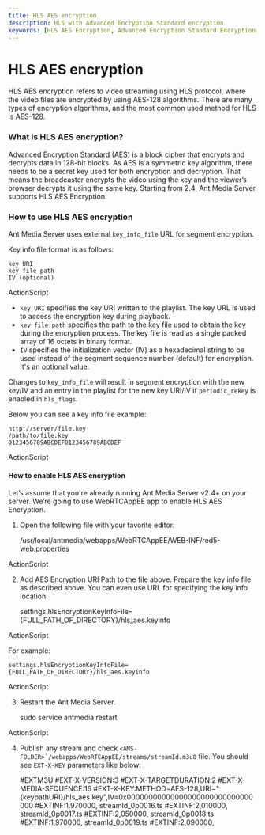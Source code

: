 ```yaml
---
title: HLS AES encryption 
description: HLS with Advanced Encryption Standard encryption
keywords: [HLS AES Encryption, Advanced Encryption Standard Encryption, Ant Media Server Documentation, Ant Media Server Tutorials]
---
```


# HLS AES encryption

HLS AES encryption refers to video streaming using HLS protocol, where the video files are encrypted by using AES-128 algorithms. There are many types of encryption algorithms, and the most common used method for HLS is AES-128.

### What is HLS AES encryption?

Advanced Encryption Standard (AES) is a block cipher that encrypts and decrypts data in 128-bit blocks. As AES is a symmetric key algorithm, there needs to be a secret key used for both encryption and decryption. That means the broadcaster encrypts the video using the key and the viewer’s browser decrypts it using the same key. Starting from 2.4, Ant Media Server supports HLS AES Encryption.

### How to use HLS AES encryption

Ant Media Server uses external ```key_info_file``` URL for segment encryption. 

Key info file format is as follows:

    key URI
    key file path
    IV (optional)

ActionScript

*   ```key URI``` specifies the key URI written to the playlist. The key URL is used to access the encryption key during playback.
*   ```key file path``` specifies the path to the key file used to obtain the key during the encryption process. The key file is read as a single packed array of 16 octets in binary format.
*   ```IV``` specifies the initialization vector (IV) as a hexadecimal string to be used instead of the segment sequence number (default) for encryption. It's an optional value.

Changes to ```key_info_file``` will result in segment encryption with the new key/IV and an entry in the playlist for the new key URI/IV if ```periodic_rekey``` is enabled in ```hls_flags```.

Below you can see a key info file example:

    http://server/file.key
    /path/to/file.key
    0123456789ABCDEF0123456789ABCDEF

ActionScript

#### **How to enable HLS AES encryption**

Let’s assume that you're already running Ant Media Server v2.4+ on your server. We’re going to use WebRTCAppEE app to enable HLS AES Encryption.

1.  Open the following file with your favorite editor.

    /usr/local/antmedia/webapps/WebRTCAppEE/WEB-INF/red5-web.properties

ActionScript

2.  Add AES Encryption URI Path to the file above. Prepare the key info file as described above. You can even use URL for specifying the key info location.

    settings.hlsEncryptionKeyInfoFile={FULL_PATH_OF_DIRECTORY}/hls_aes.keyinfo

ActionScript

For example:

    settings.hlsEncryptionKeyInfoFile={FULL_PATH_OF_DIRECTORY}/hls_aes.keyinfo

ActionScript

3.  Restart the Ant Media Server.

    sudo service antmedia restart

ActionScript

4.  Publish any stream and check ```<AMS-FOLDER>`/webapps/WebRTCAppEE/streams/streamId.m3u8``` file. You should see ```EXT-X-KEY``` parameters like below:

    #EXTM3U
    #EXT-X-VERSION:3
    #EXT-X-TARGETDURATION:2
    #EXT-X-MEDIA-SEQUENCE:16
    #EXT-X-KEY:METHOD=AES-128,URI="{keypathURI}/hls_aes.key",IV=0x00000000000000000000000000000000
    #EXTINF:1,970000,
    streamId_0p0016.ts
    #EXTINF:2,010000,
    streamId_0p0017.ts
    #EXTINF:2,050000,
    streamId_0p0018.ts
    #EXTINF:1,970000,
    streamId_0p0019.ts
    #EXTINF:2,090000,